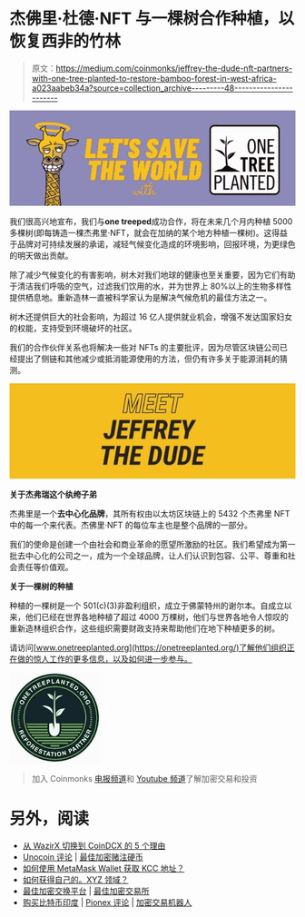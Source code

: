 # 杰佛里·杜德·NFT 与一棵树合作种植，以恢复西非的竹林

> 原文：<https://medium.com/coinmonks/jeffrey-the-dude-nft-partners-with-one-tree-planted-to-restore-bamboo-forest-in-west-africa-a023aabeb34a?source=collection_archive---------48----------------------->

![](img/c7d55094454f5f3a9610ecbdf2b7c1df.png)

我们很高兴地宣布，我们与**one treeped**成功合作，将在未来几个月内种植 5000 多棵树(即每铸造一棵杰弗里·NFT，就会在加纳的某个地方种植一棵树)。这得益于品牌对可持续发展的承诺，减轻气候变化造成的环境影响，回报环境，为更绿色的明天做出贡献。

除了减少气候变化的有害影响，树木对我们地球的健康也至关重要，因为它们有助于清洁我们呼吸的空气，过滤我们饮用的水，并为世界上 80%以上的生物多样性提供栖息地。重新造林一直被科学家认为是解决气候危机的最佳方法之一。

树木还提供巨大的社会影响，为超过 16 亿人提供就业机会，增强不发达国家妇女的权能，支持受到环境破坏的社区。

我们的合作伙伴关系也将解决一些对 NFTs 的主要批评，因为尽管区块链公司已经提出了侧链和其他减少或抵消能源使用的方法，但仍有许多关于能源消耗的猜测。

![](img/e8752eb5163bb042449b4ae1cc0d88db.png)

**关于杰弗瑞这个纨绔子弟**

杰弗里是一个**去中心化品牌**，其所有权由以太坊区块链上的 5432 个杰弗里 NFT 中的每一个来代表。杰佛里·NFT 的每位车主也是整个品牌的一部分。

我们的使命是创建一个由社会和商业革命的愿望所激励的社区。我们希望成为第一批去中心化的公司之一，成为一个全球品牌，让人们认识到包容、公平、尊重和社会责任等价值观。

**关于一棵树的种植**

种植的一棵树是一个 501(c)(3)非盈利组织，成立于佛蒙特州的谢尔本。自成立以来，他们已经在世界各地种植了超过 4000 万棵树，他们与世界各地令人惊叹的重新造林组织合作，这些组织需要财政支持来帮助他们在地下种植更多的树。

请访问[www.onetreeplanted.org](https://onetreeplanted.org/)了解他们组织正在做的惊人工作的更多信息，以及如何进一步参与。

![](img/3ebb67eb56502bdaba6140353613a3af.png)

> 加入 Coinmonks [电报频道](https://t.me/coincodecap)和 [Youtube 频道](https://www.youtube.com/c/coinmonks/videos)了解加密交易和投资

# 另外，阅读

*   [从 WazirX 切换到 CoinDCX 的 5 个理由](https://coincodecap.com/reasons-to-switch-from-wazirx-to-coindcx)
*   [Unocoin 评论](https://coincodecap.com/unocoin-review) | [最佳加密赌注硬币](https://coincodecap.com/best-crypto-staking-coins)
*   [如何使用 MetaMask Wallet 获取 KCC 地址？](https://coincodecap.com/kcc-address-metamask)
*   [如何获得自己的。XYZ 领域？](https://coincodecap.com/xyz-domain)
*   [最佳加密交换平台](https://coincodecap.com/best-crypto-swap-platforms) | [最佳加密交易所](https://coincodecap.com/crypto-exchange)
*   [购买比特币印度](/coinmonks/buy-bitcoin-in-india-feb50ddfef94) | [Pionex 评论](/coinmonks/pionex-review-exchange-with-crypto-trading-bot-1e459d0191ea) | [加密交易机器人](/coinmonks/crypto-trading-bot-c2ffce8acb2a)